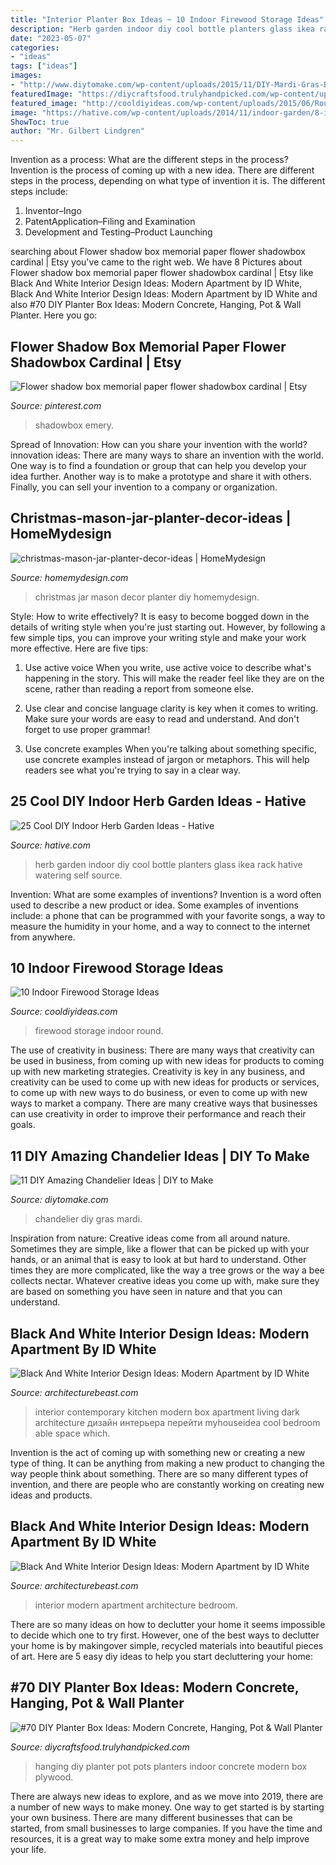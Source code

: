 ```yaml
---
title: "Interior Planter Box Ideas ~ 10 Indoor Firewood Storage Ideas"
description: "Herb garden indoor diy cool bottle planters glass ikea rack hative watering self source"
date: "2023-05-07"
categories:
- "ideas"
tags: ["ideas"]
images:
- "http://www.diytomake.com/wp-content/uploads/2015/11/DIY-Mardi-Gras-Bead-Chandelier.jpg"
featuredImage: "https://diycraftsfood.trulyhandpicked.com/wp-content/uploads/2016/11/DIY-hanging-planter-pots-5.jpg"
featured_image: "http://cooldiyideas.com/wp-content/uploads/2015/06/Round-Firewood-Storage.png"
image: "https://hative.com/wp-content/uploads/2014/11/indoor-garden/8-indoor-herb-garden-ikea-wine-rack.jpg"
ShowToc: true
author: "Mr. Gilbert Lindgren"
---
```



Invention as a process: What are the different steps in the process?
Invention is the process of coming up with a new idea. There are different steps in the process, depending on what type of invention it is. The different steps include: 
1. Inventor–Ingo 
2. PatentApplication–Filing and Examination 
3. Development and Testing–Product Launching 

	

		
searching about Flower shadow box memorial paper flower shadowbox cardinal | Etsy you've came to the right web. We have 8 Pictures about Flower shadow box memorial paper flower shadowbox cardinal | Etsy like Black And White Interior Design Ideas: Modern Apartment by ID White, Black And White Interior Design Ideas: Modern Apartment by ID White and also #70 DIY Planter Box Ideas: Modern Concrete, Hanging, Pot &amp; Wall Planter. Here you go:
		
    
## Flower Shadow Box Memorial Paper Flower Shadowbox Cardinal | Etsy

<img loading=lazy src="https://i.pinimg.com/736x/33/30/db/3330db3a555ac1fb27b2e67607e05c6e.jpg" onerror="this.onerror=null;this.src='https://tse4.mm.bing.net/th?id=OIP.ykZsm3-698FxzCa2Jr0lPwHaJ3&amp;pid=15.1';" alt="Flower shadow box memorial paper flower shadowbox cardinal | Etsy">

_Source: pinterest.com_

>shadowbox emery. 

	

Spread of Innovation: How can you share your invention with the world?
innovation ideas: 
There are many ways to share an invention with the world. One way is to find a foundation or group that can help you develop your idea further. Another way is to make a prototype and share it with others. Finally, you can sell your invention to a company or organization.

    
## Christmas-mason-jar-planter-decor-ideas | HomeMydesign

<img loading=lazy src="https://homemydesign.com/wp-content/uploads/2015/12/christmas-mason-jar-planter-decor-ideas.jpg" onerror="this.onerror=null;this.src='https://tse2.mm.bing.net/th?id=OIP.xX8H3_Uo_-apgX1SvK6vFQHaL2&amp;pid=15.1';" alt="christmas-mason-jar-planter-decor-ideas | HomeMydesign">

_Source: homemydesign.com_

>christmas jar mason decor planter diy homemydesign. 

	

Style: How to write effectively?
It is easy to become bogged down in the details of writing style when you're just starting out. However, by following a few simple tips, you can improve your writing style and make your work more effective. Here are five tips:
1. Use active voice
When you write, use active voice to describe what's happening in the story. This will make the reader feel like they are on the scene, rather than reading a report from someone else.

2. Use clear and concise language
 clarity is key when it comes to writing. Make sure your words are easy to read and understand. And don't forget to use proper grammar!

3. Use concrete examples    When you're talking about something specific, use concrete examples instead of jargon or metaphors. This will help readers see what you're trying to say in a clear way.

    
## 25 Cool DIY Indoor Herb Garden Ideas - Hative

<img loading=lazy src="https://hative.com/wp-content/uploads/2014/11/indoor-garden/8-indoor-herb-garden-ikea-wine-rack.jpg" onerror="this.onerror=null;this.src='https://tse4.mm.bing.net/th?id=OIP.9tzui6D6x4a6r54zKx9KoAHaLD&amp;pid=15.1';" alt="25 Cool DIY Indoor Herb Garden Ideas - Hative">

_Source: hative.com_

>herb garden indoor diy cool bottle planters glass ikea rack hative watering self source. 

	

Invention: What are some examples of inventions?
Invention is a word often used to describe a new product or idea. Some examples of inventions include: a phone that can be programmed with your favorite songs, a way to measure the humidity in your home, and a way to connect to the internet from anywhere.

    
## 10 Indoor Firewood Storage Ideas

<img loading=lazy src="http://cooldiyideas.com/wp-content/uploads/2015/06/Round-Firewood-Storage.png" onerror="this.onerror=null;this.src='https://tse3.mm.bing.net/th?id=OIP.0vWzsDRBUunQmUHAFT9zKAHaIu&amp;pid=15.1';" alt="10 Indoor Firewood Storage Ideas">

_Source: cooldiyideas.com_

>firewood storage indoor round. 

	

The use of creativity in business: There are many ways that creativity can be used in business, from coming up with new ideas for products to coming up with new marketing strategies.
Creativity is key in any business, and creativity can be used to come up with new ideas for products or services, to come up with new ways to do business, or even to come up with new ways to market a company. There are many creative ways that businesses can use creativity in order to improve their performance and reach their goals.

    
## 11 DIY Amazing Chandelier Ideas | DIY To Make

<img loading=lazy src="http://www.diytomake.com/wp-content/uploads/2015/11/DIY-Mardi-Gras-Bead-Chandelier.jpg" onerror="this.onerror=null;this.src='https://tse3.mm.bing.net/th?id=OIP.5N0PtoKVQDpdkS3fLjdc9AHaLH&amp;pid=15.1';" alt="11 DIY Amazing Chandelier Ideas | DIY to Make">

_Source: diytomake.com_

>chandelier diy gras mardi. 

	

Inspiration from nature:
Creative ideas come from all around nature. Sometimes they are simple, like a flower that can be picked up with your hands, or an animal that is easy to look at but hard to understand. Other times they are more complicated, like the way a tree grows or the way a bee collects nectar. Whatever creative ideas you come up with, make sure they are based on something you have seen in nature and that you can understand.

    
## Black And White Interior Design Ideas: Modern Apartment By ID White

<img loading=lazy src="https://architecturebeast.com/wp-content/uploads/2017/05/Black-And-White-Interior-Design-Ideas-Modern-Apartment-by-ID-White-on-Architecture-Beast-04-min.jpg" onerror="this.onerror=null;this.src='https://tse3.mm.bing.net/th?id=OIP.2LGM8yewbPaKM-1hAvqWPgHaJ3&amp;pid=15.1';" alt="Black And White Interior Design Ideas: Modern Apartment by ID White">

_Source: architecturebeast.com_

>interior contemporary kitchen modern box apartment living dark architecture дизайн интерьера перейти myhouseidea cool bedroom able space which. 

	

Invention is the act of coming up with something new or creating a new type of thing. It can be anything from making a new product to changing the way people think about something. There are so many different types of invention, and there are people who are constantly working on creating new ideas and products.

    
## Black And White Interior Design Ideas: Modern Apartment By ID White

<img loading=lazy src="http://www.architecturebeast.com/wp-content/uploads/2017/05/Black-And-White-Interior-Design-Ideas-Modern-Apartment-by-ID-White-on-Architecture-Beast-06-min.jpg" onerror="this.onerror=null;this.src='https://tse1.mm.bing.net/th?id=OIP.C9PXrtJ-UP20dtbsneqyBAHaJ3&amp;pid=15.1';" alt="Black And White Interior Design Ideas: Modern Apartment by ID White">

_Source: architecturebeast.com_

>interior modern apartment architecture bedroom. 

	

There are so many ideas on how to declutter your home it seems impossible to decide which one to try first. However, one of the best ways to declutter your home is by makingover simple, recycled materials into beautiful pieces of art. Here are 5 easy diy ideas to help you start decluttering your home: 

    
## #70 DIY Planter Box Ideas: Modern Concrete, Hanging, Pot &amp; Wall Planter

<img loading=lazy src="https://diycraftsfood.trulyhandpicked.com/wp-content/uploads/2016/11/DIY-hanging-planter-pots-5.jpg" onerror="this.onerror=null;this.src='https://tse1.mm.bing.net/th?id=OIP.PQbZUiw3T-9nhrRSu9XzSgHaLH&amp;pid=15.1';" alt="#70 DIY Planter Box Ideas: Modern Concrete, Hanging, Pot &amp; Wall Planter">

_Source: diycraftsfood.trulyhandpicked.com_

>hanging diy planter pot pots planters indoor concrete modern box plywood. 

	

There are always new ideas to explore, and as we move into 2019, there are a number of new ways to make money. One way to get started is by starting your own business. There are many different businesses that can be started, from small businesses to large companies. If you have the time and resources, it is a great way to make some extra money and help improve your life.


